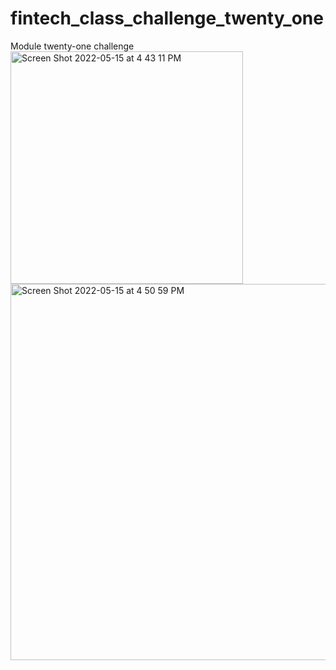 # fintech_class_challenge_twenty_one
Module twenty-one challenge
<img width="372" alt="Screen Shot 2022-05-15 at 4 43 11 PM" src="https://user-images.githubusercontent.com/93882303/168493047-3fec76ee-c1ca-4819-ace2-385093b4be34.png">
<img width="602" alt="Screen Shot 2022-05-15 at 4 50 59 PM" src="https://user-images.githubusercontent.com/93882303/168493244-2dc63473-3167-416e-ba75-124ae1bf5b7b.png">
